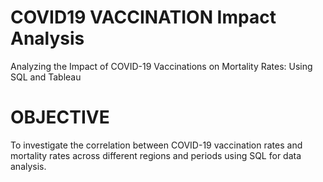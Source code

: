 # COVID19 VACCINATION Impact Analysis

Analyzing the Impact of COVID-19 Vaccinations on Mortality Rates: Using SQL and Tableau

# OBJECTIVE
To investigate the correlation between COVID-19 vaccination rates and mortality rates across different regions and periods using SQL for data analysis. 
